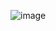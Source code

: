 ![image](https://github.com/Nanditha-006/full-stack-level0/assets/173949033/cec93e8a-dca8-452b-9ffe-b0201162251f)
